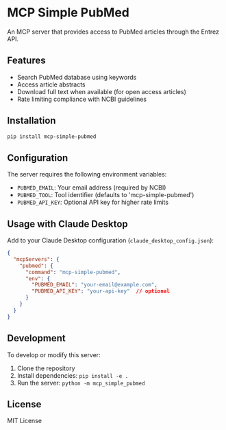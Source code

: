 # MCP Simple PubMed

An MCP server that provides access to PubMed articles through the Entrez API.

## Features

- Search PubMed database using keywords
- Access article abstracts
- Download full text when available (for open access articles)
- Rate limiting compliance with NCBI guidelines

## Installation

```bash
pip install mcp-simple-pubmed
```

## Configuration

The server requires the following environment variables:

- `PUBMED_EMAIL`: Your email address (required by NCBI)
- `PUBMED_TOOL`: Tool identifier (defaults to 'mcp-simple-pubmed')
- `PUBMED_API_KEY`: Optional API key for higher rate limits

## Usage with Claude Desktop

Add to your Claude Desktop configuration (`claude_desktop_config.json`):

```json
{
  "mcpServers": {
    "pubmed": {
      "command": "mcp-simple-pubmed",
      "env": {
        "PUBMED_EMAIL": "your-email@example.com",
        "PUBMED_API_KEY": "your-api-key"  // optional
      }
    }
  }
}
```

## Development

To develop or modify this server:

1. Clone the repository
2. Install dependencies: `pip install -e .`
3. Run the server: `python -m mcp_simple_pubmed`

## License

MIT License